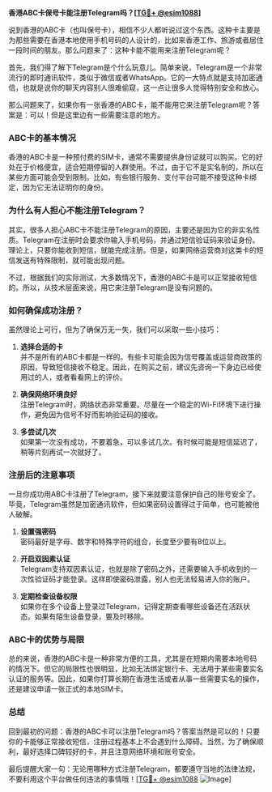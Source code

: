 **香港ABC卡保号卡能注册Telegram吗？[[TG💪+ @esim1088](https://t.me/s/esim1088)]**

说到香港的ABC卡（也叫保号卡），相信不少人都听说过这个东西。这种卡主要是为那些需要在香港本地使用手机号码的人设计的，比如来香港工作、旅游或者居住一段时间的朋友。那么问题来了：这种卡能不能用来注册Telegram呢？

首先，我们得了解下Telegram是个什么玩意儿。简单来说，Telegram是一个非常流行的即时通讯软件，类似于微信或者WhatsApp。它的一大特点就是支持加密通信，也就是说你的聊天内容别人很难偷窥，这一点让很多人觉得特别安全和放心。

那么问题来了，如果你有一张香港的ABC卡，能不能用它来注册Telegram呢？答案是：可以！但是这里边有一些需要注意的地方。

### **ABC卡的基本情况**
香港的ABC卡是一种预付费的SIM卡，通常不需要提供身份证就可以购买。它的好处在于价格便宜，适合短期停留的人群使用。不过，由于它不是实名制的，所以在某些方面可能会受到限制。比如，有些银行服务、支付平台可能不接受这种卡绑定，因为它无法证明你的身份。

### **为什么有人担心不能注册Telegram？**
其实，很多人担心ABC卡不能注册Telegram的原因，主要还是因为它的非实名性质。Telegram在注册时会要求你输入手机号码，并通过短信验证码来验证身份。理论上，只要你能收到短信，就能完成注册。但是，如果网络运营商对这类卡的短信发送有特殊限制，就可能出现问题。

不过，根据我们的实际测试，大多数情况下，香港的ABC卡是可以正常接收短信的。所以，从技术层面来说，用它来注册Telegram是没有问题的。

### **如何确保成功注册？**
虽然理论上可行，但为了确保万无一失，我们可以采取一些小技巧：

1. **选择合适的卡**  
   并不是所有的ABC卡都是一样的。有些卡可能会因为信号覆盖或运营商政策的原因，导致短信接收不稳定。因此，在购买之前，建议先咨询一下身边已经使用过的人，或者看看网上的评价。

2. **确保网络环境良好**  
   注册Telegram时，网络状态非常重要。尽量在一个稳定的Wi-Fi环境下进行操作，避免因为信号不好而影响验证码的接收。

3. **多尝试几次**  
   如果第一次没有成功，不要着急，可以多试几次。有时候可能是短信延迟了，稍等片刻再试一次就好了。

### **注册后的注意事项**
一旦你成功用ABC卡注册了Telegram，接下来就要注意保护自己的账号安全了。毕竟，Telegram虽然是加密通讯软件，但如果密码设置得过于简单，也可能被他人破解。

1. **设置强密码**  
   密码最好是字母、数字和特殊字符的组合，长度至少要有8位以上。

2. **开启双因素认证**  
   Telegram支持双因素认证，也就是除了密码之外，还需要输入手机收到的一次性验证码才能登录。这样即使密码泄露，别人也无法轻易进入你的账户。

3. **定期检查设备权限**  
   如果你在多个设备上登录过Telegram，记得定期查看哪些设备还在活跃状态。如果有陌生设备登录，要及时移除。

### **ABC卡的优势与局限**
总的来说，香港的ABC卡是一种非常方便的工具，尤其是在短期内需要本地号码的情况下。但它的局限性也很明显，比如无法绑定银行卡、无法用于某些需要实名认证的服务等。因此，如果你打算长期在香港生活或者从事一些需要实名的操作，还是建议申请一张正式的本地SIM卡。

### **总结**
回到最初的问题：香港的ABC卡可以注册Telegram吗？答案当然是可以的！只要你的卡能够正常接收短信，注册过程基本上不会遇到什么障碍。当然，为了确保顺利，最好选择口碑较好的卡，并且注意网络环境和账号安全。

最后提醒大家一句：无论用哪种方式注册Telegram，都要遵守当地的法律法规，不要利用这个平台做任何违法的事情哦！[[TG💪+ @esim1088](https://t.me/s/esim1088) ![Image](https://i.postimg.cc/4NQfJmqS/Snipaste-2025-05-13-00-14-12.png)]
